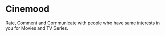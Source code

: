 # Cinemood
Rate, Comment and Communicate with people who have same interests in you for Movies and TV Series.
